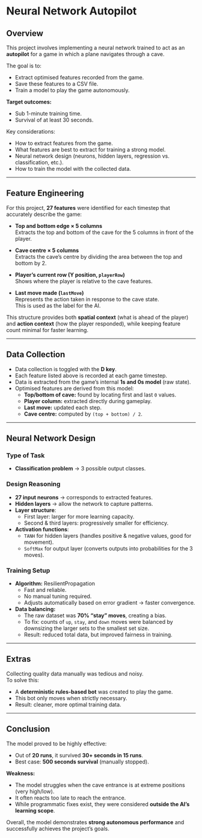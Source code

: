 # Neural Network Autopilot

## Overview
This project involves implementing a neural network trained to act as an **autopilot** for a game in which a plane navigates through a cave.  

The goal is to:
- Extract optimised features recorded from the game.
- Save these features to a CSV file.
- Train a model to play the game autonomously.  

**Target outcomes:**
- Sub 1-minute training time.
- Survival of at least 30 seconds.

Key considerations:
- How to extract features from the game.
- What features are best to extract for training a strong model.
- Neural network design (neurons, hidden layers, regression vs. classification, etc.).
- How to train the model with the collected data.

---

## Feature Engineering
For this project, **27 features** were identified for each timestep that accurately describe the game:

- **Top and bottom edge × 5 columns**  
  Extracts the top and bottom of the cave for the 5 columns in front of the player.  

- **Cave centre × 5 columns**  
  Extracts the cave’s centre by dividing the area between the top and bottom by 2.  

- **Player’s current row (Y position, `playerRow`)**  
  Shows where the player is relative to the cave features.  

- **Last move made (`lastMove`)**  
  Represents the action taken in response to the cave state.  
  This is used as the label for the AI.  

This structure provides both **spatial context** (what is ahead of the player) and **action context** (how the player responded), while keeping feature count minimal for faster learning.

---

## Data Collection
- Data collection is toggled with the **D key**.  
- Each feature listed above is recorded at each game timestep.  
- Data is extracted from the game’s internal **1s and 0s model** (raw state).  
- Optimised features are derived from this model:
  - **Top/bottom of cave:** found by locating first and last `0` values.  
  - **Player column:** extracted directly during gameplay.  
  - **Last move:** updated each step.  
  - **Cave centre:** computed by `(top + bottom) / 2`.  

---

## Neural Network Design

### Type of Task
- **Classification problem** → 3 possible output classes.

### Design Reasoning
- **27 input neurons** → corresponds to extracted features.  
- **Hidden layers** → allow the network to capture patterns.  
- **Layer structure**:  
  - First layer: larger for more learning capacity.  
  - Second & third layers: progressively smaller for efficiency.  
- **Activation functions**:  
  - `TANH` for hidden layers (handles positive & negative values, good for movement).  
  - `SoftMax` for output layer (converts outputs into probabilities for the 3 moves).

### Training Setup
- **Algorithm:** ResilientPropagation  
  - Fast and reliable.  
  - No manual tuning required.  
  - Adjusts automatically based on error gradient → faster convergence.  
- **Data balancing:**  
  - The raw dataset was **70% “stay” moves**, creating a bias.  
  - To fix: counts of `up`, `stay`, and `down` moves were balanced by downsizing the larger sets to the smallest set size.  
  - Result: reduced total data, but improved fairness in training.

---

## Extras
Collecting quality data manually was tedious and noisy.  
To solve this:
- A **deterministic rules-based bot** was created to play the game.  
- This bot only moves when strictly necessary.  
- Result: cleaner, more optimal training data.

---

## Conclusion
The model proved to be highly effective:  

- Out of **20 runs**, it survived **30+ seconds in 15 runs**.  
- Best case: **500 seconds survival** (manually stopped).  

**Weakness:**  
- The model struggles when the cave entrance is at extreme positions (very high/low).  
- It often reacts too late to reach the entrance.  
- While programmatic fixes exist, they were considered **outside the AI’s learning scope**.  

Overall, the model demonstrates **strong autonomous performance** and successfully achieves the project’s goals.  
